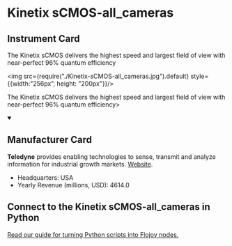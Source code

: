 
# Kinetix sCMOS-all_cameras

## Instrument Card

<div className="flex">

<div>

The Kinetix sCMOS delivers the highest speed and largest field of view with near-perfect 96% quantum efficiency

</div>

<img src={require("./Kinetix-sCMOS-all_cameras.jpg").default} style={{width:"256px", height: "200px"}}/>

</div>

The Kinetix sCMOS delivers the highest speed and largest field of view with near-perfect 96% quantum efficiency>

<details open>
<summary><h2>Manufacturer Card</h2></summary>

**Teledyne** provides enabling technologies to sense, transmit and analyze information for industrial growth markets. <a href="https://www.teledyne.com">Website</a>.

<ul>
  <li>Headquarters: USA</li>
  <li>Yearly Revenue (millions, USD): 4614.0</li>
</ul>
</details>

## Connect to the Kinetix sCMOS-all_cameras in Python

[Read our guide for turning Python scripts into Flojoy nodes.](https://docs.flojoy.ai/custom-nodes/creating-custom-node/)


